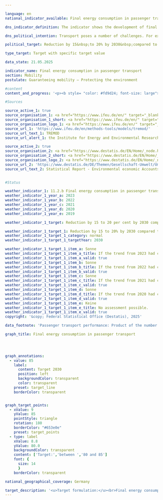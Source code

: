```yaml
---

language: en        
national_indicator_available: Final energy consumption in passenger transport        

dns_indicator_definition: The indicator shows the development of final energy consumption for the transport of passengers by rail, air and road (public and private transport) in Germany compared to the base year 2015.        

dns_political_intention: Transport poses a number of challenges. For example, noise and air pollutants affect the quality of life, particularly in cities, and transport-related emissions contribute to climate change. The emission of harmful greenhouse gases (GHG) is linked to the energy consumed in transport.        

political_target: Reduction by 15&nbsp;to 20% by 2030&nbsp;compared to 2015        

type_target: Target with specific target value        

data_state: 21.05.2025        

indicator_name: Final energy consumption in passenger transport        
section: Mobility        
postulate: Guaranteeing mobility – Protecting the environment        

#content         
content_and_progress: '<p><b style= "color: #fd9d24; font-size: large">11.2.b Final energy consumption in passenger transport</b><br><br>This indicator represents the final energy consumption (FEC) resulting from the transport of people within Germany. The underlying data comes from the TREMOD database (Transport Emission Model) developed by the Institute for Energy and Environmental Research (ifeu). TREMOD is a model for assessing transport-related emissions. It captures fuel consumption in domestic passenger transport in Germany&nbsp;–&nbsp;regardless of the refuelling location&nbsp;–&nbsp;based on the consumption concept. The term <i>final energy</i> refers to the amount of energy directly used in transport. It does not account for transformation losses during fuel production or possible transmission losses. In air transport, only domestic flights are included; international flights to and from Germany are excluded. Passenger transport by ship is also not included.<br><br>In 2023, 30.8% of total FEC was attributable to the transport sector, with passenger transport accounting for 61.5%<sup>1</sup>. Energy savings in this area therefore have a significant impact on Germany’s overall energy consumption. Between 2015&nbsp;and 2019, FEC in passenger transport initially rose by 1.9% compared to the base year 2015, reaching a peak. With the onset of the COVID-19&nbsp;pandemic in 2020, the indicator value dropped sharply due to the population’s severely restricted mobility&nbsp;–&nbsp;by 16.2&nbsp;percentage points. In the following years, values increased only slowly. Over the full period from 2015&nbsp;to 2023, FEC in passenger transport declined by a total of 12.2%. If the recent trend continues, the politically defined target of a 15% to 20% reduction between 2015&nbsp;and 2030&nbsp;will be achieved.<br><br>The so-called passenger transport performance indicates the total number of person-kilometres travelled. It serves as the basis for calculating the specific energy consumption in passenger transport and also originates from the TREMOD database. Between 2015&nbsp;and 2023, transport performance declined by 9.9%. In addition to the indicator, FEC per person-kilometre is used as a measure of energy efficiency in passenger transport. In 2023, this value&nbsp;–&nbsp;across all modes of transport&nbsp;–&nbsp;stood at 1.52&nbsp;megajoules per person-kilometre<sup>2</sup>, representing a 2.5% decrease compared to 2015.<br><br>Motorised individual transport (passenger cars and two-wheeled vehicles) accounted for by far the largest share of total passenger transport performance in 2022, at 81.9%. This category can be further broken down by trip purpose: in 2022, 36.5% of journeys were work-related (commuting and business travel), 31.0% were for leisure, and 17.6% for shopping. Trends in these trip purposes have varied since 2015: leisure travel showed the most pronounced decline (–19.9&nbsp;percentage points), followed by shopping trips (–7.9&nbsp;percentage points) and work-related trips (–3.1&nbsp;percentage points).<br><br><small><sup>1</sup> The combined shares of freight transport (indicator <a href="https://dns-indikatoren.de/en/11-2-a/">11.2.a</a>) and passenger transport (indicator 11.2.b) in total transport-related FEC do not add up to exactly 100%. This discrepancy arises from differing definitions: while energy consumption in freight and passenger transport is based on domestic consumption (source: TREMOD), total FEC in transport is based on domestic fuel sales (source: AG Energiebilanzen).<br><sup>2</sup> For context: the calorific value of one litre of petrol is 32&nbsp;megajoules. A consumption of 1.52&nbsp;megajoules per person-kilometre is equivalent&nbsp;–&nbsp;extrapolated to 100&nbsp;kilometres&nbsp;–&nbsp;to the energy content of approximately 4.8&nbsp;litres of petrol.</small></p>'                

#Sources        

source_active_1: true
source_organisation_1: <a href="https://www.ifeu.de/en/" target="_blank" onclick="return confirm_alert('the Institute for Energy and Environmental Research Heidelberg', 'En')">Institute for Energy and Environmental Research Heidelberg</a>
source_organisation_1_short: <a href="https://www.ifeu.de/en/" target="_blank" onclick="return confirm_alert('the Institute for Energy and Environmental Research Heidelberg', 'En')">Institute for Energy and Environmental Research Heidelberg</a>
source_organisation_logo_1: <a href="https://www.ifeu.de/en/" target="_blank" onclick="return confirm_alert('the Institute for Energy and Environmental Research Heidelberg', 'En')"><img src="https://dns-indikatoren.de/public/OrgImgEn/ifeu.png" alt="Institute for Energy and Environmental Research Heidelberg" title=" Click here to visit the homepage of the organizationInstitute for Energy and Environmental Research Heidelberg" style="height:60px; width:148px; border:transparent"/></a>
source_url_1: 'https://www.ifeu.de/en/methods-tools/models/tremod/'
source_url_text_1: TREMOD
source_url_alert_1: the Institute for Energy and Environmental Research Heidelberg

source_active_2: true
source_organisation_2: <a href="https://www.destatis.de/EN/Home/_node.html" target="_blank">Federal Statistical Office</a>
source_organisation_2_short: <a href="https://www.destatis.de/EN/Home/_node.html" target="_blank">Federal Statistical Office</a>
source_organisation_logo_2: <a href="https://www.destatis.de/EN/Home/_node.html" target="_blank"><img src="https://dns-indikatoren.de/public/OrgImgEn/destatis.png" alt="Federal Statistical Office" title=" Click here to visit the homepage of the organizationFederal Statistical Office" style="height:60px; width:148px; border:transparent"/></a>
source_url_2: 'https://www.destatis.de/DE/Themen/Gesellschaft-Umwelt/Umwelt/UGR/verkehr-tourismus/_inhalt.html#sprg409790'
source_url_text_2: Statistical Report - Environmental economic Accounts (UGR) - Transport and environme (only available in German)
        

#Status        

weather_indicator_1: 11.2.b Final energy consumption in passenger transport
weather_indicator_1_year_a: 2023
weather_indicator_1_year_b: 2022
weather_indicator_1_year_c: 2021
weather_indicator_1_year_d: 2020
weather_indicator_1_year_e: 2019

weather_indicator_1_target: Reduction by 15 to 20 per cent by 2030 compared to 2015

weather_indicator_1_target_1: Reduction by 15 to 20% by 2030 compared to 2015
weather_indicator_1_target_1_category: normal
weather_indicator_1_target_1_targetYear: 2030

weather_indicator_1_target_1_item_a: Sonne
weather_indicator_1_target_1_item_a_title: If the trend from 2023 had continued, the target value would have been reached or missed by less than 5% of the difference between the target value and the value at that time.
weather_indicator_1_target_1_item_a_valid: true
weather_indicator_1_target_1_item_b: Sonne
weather_indicator_1_target_1_item_b_title: If the trend from 2022 had continued, the target value would have been reached or missed by less than 5% of the difference between the target value and the value at that time.
weather_indicator_1_target_1_item_b_valid: true
weather_indicator_1_target_1_item_c: Sonne
weather_indicator_1_target_1_item_c_title: If the trend from 2021 had continued, the target value would have been reached or missed by less than 5% of the difference between the target value and the value at that time.
weather_indicator_1_target_1_item_c_valid: true
weather_indicator_1_target_1_item_d: Sonne
weather_indicator_1_target_1_item_d_title: If the trend from 2020 had continued, the target value would have been reached or missed by less than 5% of the difference between the target value and the value at that time.
weather_indicator_1_target_1_item_d_valid: true
weather_indicator_1_target_1_item_e: Keine
weather_indicator_1_target_1_item_e_title: No assessment possible.
weather_indicator_1_target_1_item_e_valid: true        
copyright: '&copy; Federal Statistical Office (Destatis), 2025'        

data_footnote: 'Passenger transport performance: Product of the number of persons transported (P) and the distance travelled in kilometres (km).'        

graph_title: Final energy consumption in passenger transport        

        


graph_annotations:
  - value: 85
    label:
      content: Target 2030
      position: left
      backgroundColor: transparent
      color: transparent
    preset: target_line
    borderColor: transparent        


graph_target_points:
  - xValue: 9
    yValue: 85
    pointStyle: triangle
    rotation: 180
    borderColor: "#653e0e"
    preset: target_points
  - type: label
    xValue: 8.8
    yValue: 80.0
    backgroundColor: transparent
    content: ['Target:','between ','80 and 85']
    font: {
      size: 14
      }
    borderColor: transparent                

national_geographical_coverage: Germany        

target_description: '<u>Target formulation:</u><br>Final energy consumption in passenger transport should be reduced to a maximum of 85% of the 2015&nbsp;level by 2030.<br><br><u>Assessment:</u><br>• For targets without a specific value but with a target interval, the weakest requirement (here: reduction to 85% of the 2015&nbsp;level) is used as the minimum politically defined target. Indicator 11.2.b has declined significantly on average over the past six years, so that continuation of this trend is expected to achieve the 85% target. Indicator 11.2.b is therefore assessed as <b>sun</b> for 2023.<br><br><u>Data status at time of assessment:</u><br>21/05/2025<br><br><u>Note:</u><br>Even the 80% target, which is not relevant for this assessment, would be reached if the current trend continues.<br><br><a href="https://dns-indikatoren.de/en/status"><img src="https://sdg-indikatoren.de/public/Wettersymbole/Sonne.png" title="If the trend from 2023&nbsp;had continued, the target value would have been reached or missed by less than 5% of the difference between the target value and the value at that time." alt="Weathersymbol: Sun"/></a>'        
---
```


